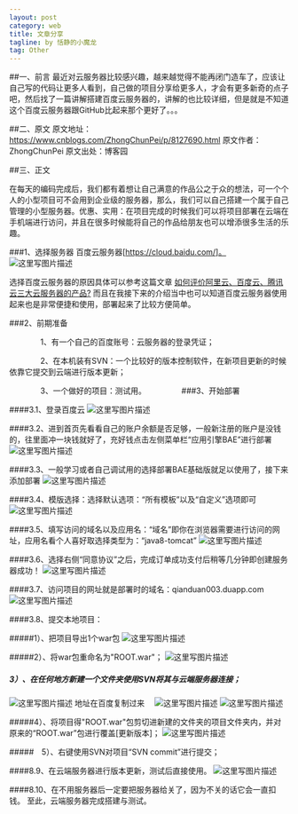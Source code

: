 ```yaml
---
layout: post
category: web
title: 文章分享
tagline: by 恬静的小魔龙
tag: Other
---
```


##一、前言
最近对云服务器比较感兴趣，越来越觉得不能再闭门造车了，应该让自己写的代码让更多人看到，自己做的项目分享给更多人，才会有更多新奇的点子吧，然后找了一篇讲解搭建百度云服务器的，讲解的也比较详细，但是就是不知道这个百度云服务器跟GitHub比起来那个更好了。。。

##二、原文
原文地址：https://www.cnblogs.com/ZhongChunPei/p/8127690.html
原文作者：ZhongChunPei
原文出处：博客园

##三、正文

在每天的编码完成后，我们都有着想让自己满意的作品公之于众的想法，可一个个人的小型项目可不会用到企业级的服务器，那么，我们可以自己搭建一个属于自己管理的小型服务器。优惠、实用：在项目完成的时候我们可以将项目部署在云端在手机端进行访问，并且在很多时候能将自己的作品给朋友也可以增添很多生活的乐趣。

###1、选择服务器
百度云服务器[https://cloud.baidu.com/]。
![这里写图片描述](https://images2017.cnblogs.com/blog/1197353/201712/1197353-20171227193904363-1754185204.png)

选择百度云服务器的原因具体可以参考这篇文章
[如何评价阿里云、百度云、腾讯云三大云服务器的产品?](http://lusongsong.com/info/post/9641.html)
而且在我接下来的介绍当中也可以知道百度云服务器使用起来也是非常便捷和使用，部署起来了比较方便简单。

###2、前期准备

　　　　1、有一个自己的百度账号：云服务器的登录凭证；

　　　　2、在本机装有SVN：一个比较好的版本控制软件，在新项目更新的时候依靠它提交到云端进行版本更新；

　　　　3、一个做好的项目：测试用。
　　　　
###3、开始部署

####3.1、登录百度云
![这里写图片描述](https://images2017.cnblogs.com/blog/1197353/201712/1197353-20171227195542269-1734686439.png)

####3.2、进到首页先看看自己的账户余额是否足够，一般新注册的账户是没钱的，往里面冲一块钱就好了，充好钱点击左侧菜单栏“应用引擎BAE”进行部署
![这里写图片描述](https://images2017.cnblogs.com/blog/1197353/201712/1197353-20171227200508206-883751099.png)

####3.3、一般学习或者自己调试用的选择部署BAE基础版就足以使用了，接下来添加部署
![这里写图片描述](https://images2017.cnblogs.com/blog/1197353/201712/1197353-20171227201347300-388106200.png)

####3.4、模版选择：选择默认选项：“所有模板”以及“自定义”选项即可
![这里写图片描述](https://images2017.cnblogs.com/blog/1197353/201712/1197353-20171227201803988-713543158.png)

####3.5、填写访问的域名以及应用名：“域名”即你在浏览器需要进行访问的网址，应用名看个人喜好取选择类型为：“java8-tomcat”
![这里写图片描述](https://images2017.cnblogs.com/blog/1197353/201712/1197353-20171227202501644-924787852.png)

####3.6、选择右侧“同意协议”之后，完成订单成功支付后稍等几分钟即创建服务器成功！
![这里写图片描述](https://images2017.cnblogs.com/blog/1197353/201712/1197353-20171227203326363-1692889035.png)

####3.7、访问项目的网址就是部署时的域名：qianduan003.duapp.com
![这里写图片描述](https://images2017.cnblogs.com/blog/1197353/201712/1197353-20171227203613738-638002325.png)

####3.8、提交本地项目：

#####1）、把项目导出1个war包
![这里写图片描述](https://images2017.cnblogs.com/blog/1197353/201712/1197353-20171227204240097-403114011.png)

#####2）、将war包重命名为"ROOT.war"；
![这里写图片描述](https://images2017.cnblogs.com/blog/1197353/201712/1197353-20171228082811519-216655647.png)

##### 3）、在任何地方新建一个文件夹使用SVN将其与云端服务器连接；
![这里写图片描述](https://images2017.cnblogs.com/blog/1197353/201712/1197353-20171227205630441-1190049854.png)
地址在百度复制过来　
![这里写图片描述](https://images2017.cnblogs.com/blog/1197353/201712/1197353-20171227210012738-1016544084.png)
![这里写图片描述](https://images2017.cnblogs.com/blog/1197353/201712/1197353-20171227205841722-771605513.png)

#####4）、将项目得"ROOT.war"包剪切进新建的文件夹的项目文件夹内，并对原来的“ROOT.war”包进行覆盖[更新版本]；
![这里写图片描述](https://images2017.cnblogs.com/blog/1197353/201712/1197353-20171228082608597-2022447970.png)

#####　5）、右键使用SVN对项目“SVN commit”进行提交；

####8.9、在云端服务器进行版本更新，测试后直接使用。
![这里写图片描述](https://images2017.cnblogs.com/blog/1197353/201712/1197353-20171227210240925-337021043.png)

####8.10、在不用服务器后一定要把服务器给关了，因为不关的话它会一直扣钱。
至此，云端服务器完成搭建与测试。